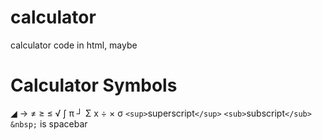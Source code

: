 # calculator
 calculator code in html, maybe
# Calculator Symbols
◢ → ≠ ≥ ≤ √ ∫ π ┘ Σ x ÷ × σ ``<sup>``superscript``</sup>`` ``<sub>``subscript``</sub>``  ``&nbsp;`` is spacebar 

